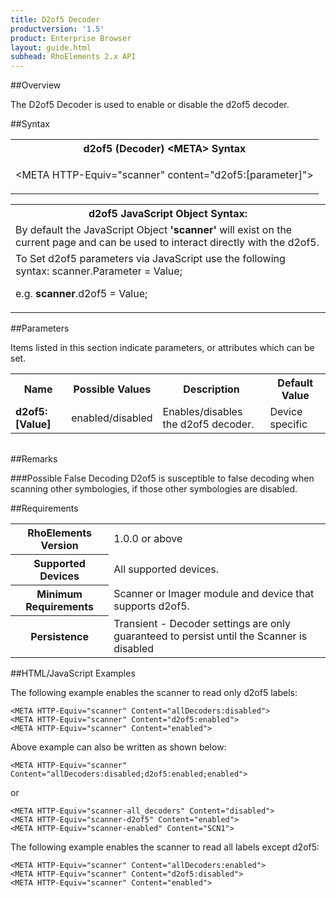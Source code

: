 ```yaml
---
title: D2of5 Decoder
productversion: '1.5'
product: Enterprise Browser
layout: guide.html
subhead: RhoElements 2.x API
---
```


##Overview

The D2of5 Decoder is used to enable or disable the d2of5 decoder.

##Syntax

<table class="re-table"><tr><th class="tableHeading">d2of5 (Decoder) &lt;META&gt; Syntax
</th></tr><tr><td class="clsSyntaxCells clsOddRow"><p>&lt;META HTTP-Equiv="scanner" content="d2of5:[parameter]"&gt;</p></td></tr></table>
<table class="re-table"><tr><th class="tableHeading">d2of5 JavaScript Object Syntax:</th></tr><tr><td class="clsSyntaxCells clsOddRow">
By default the JavaScript Object <b>'scanner'</b> will exist on the current page and can be used to interact directly with the d2of5.
</td></tr><tr><td class="clsSyntaxCells clsEvenRow">
To Set d2of5 parameters via JavaScript use the following syntax: scanner.Parameter = Value;
<P />e.g. <b>scanner</b>.d2of5 = Value;
</td></tr></table>

##Parameters


Items listed in this section indicate parameters, or attributes which can be set.
<table class="re-table"><col width="20%" /><col width="20%" /><col width="38%" /><col width="22%" /><tr><th class="tableHeading">Name</th><th class="tableHeading">Possible Values</th><th class="tableHeading">Description</th><th class="tableHeading">Default Value</th></tr><tr><td class="clsSyntaxCells clsOddRow"><b>d2of5:[Value]
</b></td><td class="clsSyntaxCells clsOddRow">enabled/disabled</td><td class="clsSyntaxCells clsOddRow">Enables/disables the d2of5 decoder.</td><td class="clsSyntaxCells clsOddRow">Device specific</td></tr></table>
<table class="re-table"><col width="78%" /><col width="8%" /><col width="1%" /><col width="5%" /><col width="1%" /><col width="5%" /><col width="2%" /></table>




##Remarks


###Possible False Decoding
D2of5 is susceptible to false decoding when scanning other symbologies, if those other symbologies are disabled.




##Requirements

<table class="re-table"><tr><th class="tableHeading">RhoElements Version</th><td class="clsSyntaxCell clsEvenRow">1.0.0 or above
</td></tr><tr><th class="tableHeading">Supported Devices</th><td class="clsSyntaxCell clsOddRow">All supported devices.</td></tr><tr><th class="tableHeading">Minimum Requirements</th><td class="clsSyntaxCell clsOddRow">Scanner or Imager module and device that supports d2of5.</td></tr><tr><th class="tableHeading">Persistence</th><td class="clsSyntaxCell clsEvenRow">Transient - Decoder settings are only guaranteed to persist until the Scanner is disabled</td></tr></table>


##HTML/JavaScript Examples

The following example enables the scanner to read only d2of5 labels:

	<META HTTP-Equiv="scanner" Content="allDecoders:disabled">
	<META HTTP-Equiv="scanner" Content="d2of5:enabled">
	<META HTTP-Equiv="scanner" Content="enabled">
	
Above example can also be written as shown below:

	<META HTTP-Equiv="scanner" Content="allDecoders:disabled;d2of5:enabled;enabled">
	
or

	<META HTTP-Equiv="scanner-all_decoders" Content="disabled">
	<META HTTP-Equiv="scanner-d2of5" Content="enabled">
	<META HTTP-Equiv="scanner-enabled" Content="SCN1">
	
The following example enables the scanner to read all labels except d2of5:

	<META HTTP-Equiv="scanner" Content="allDecoders:enabled">
	<META HTTP-Equiv="scanner" Content="d2of5:disabled">
	<META HTTP-Equiv="scanner" Content="enabled">
	





